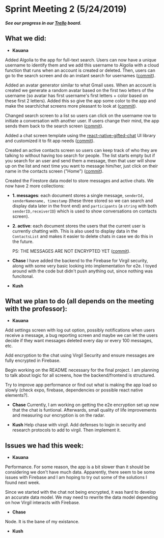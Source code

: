 # Sprint Meeting 2 (5/24/2019)

##### See our progress in our [Trello](https://trello.com/b/A29h9i9f/ecs153) board.

## What we did:

- **Kauana**

 Added Algolia to the app for full-text search. Users can now have a unique
 username to identify them and we add this username to Algolia with a cloud
 function that runs when an account is created or deleted. Then, users can go to
 the search screen and do an instant search for usernames
 ([commit](https://github.com/Wirdal/153Project/commit/3439902986c61d998ab1f578556ef131ec912e2f)).

 Added an avatar generator similar to what Gmail uses. When an account is
 created we generate a random avatar based on the first two letters of the
 username (so avatar has first username's first letters + color based on these
 first 2 letters). Added this so give the app some color to the app and make the
 search/chat screens more pleasant to look at
 ([commit](https://github.com/Wirdal/153Project/commit/b11447d83aad5382ef08ac444a3b27c4f2ab8e9f)).

 Changed search screen to a list so users can click on the username row to
 initiate a conversation with another user. If users change their mind, the app
 sends them back to the search screen
 ([commit](https://github.com/Wirdal/153Project/commit/b11447d83aad5382ef08ac444a3b27c4f2ab8e9f)).

 Added a chat screen template using the
 [react-native-gifted-chat](https://github.com/FaridSafi/react-native-gifted-chat)
 UI library and customized it to fit app needs ([commit](https://github.com/Wirdal/153Project/commit/51e7612e41045d7157355d0de9a541651070a273)).
 
 Created an active contacts screen so users can keep track of who they are talking to without
 having too search for people. The list starts empty but if you search for an user and send them
 a message, then that user will show up on the list and next time you want to message him/her,
 just click on their name in the contacts screen ("Home") ([commit](https://github.com/Wirdal/153Project/commit/5932f0a8ffae0f7c007ba09c3b54a4b25d39fb0f)).

 Created the Firestore data model to store messages and active chats. We now
 have 2 more collections:
 - **1. messages**: each document stores a single message, ``senderId,
   senderNamename, timestamp`` (these three stored so we can search and display
   data later in the front end) and ``participants`` (a ``string`` with both
   ``senderID,receiverID``) which is used to show conversations on contacts
   screen).

 - **2. active**: each document stores the users that the current user is
   currently chatting with. This is also used to display data in the
   `ContactsList` and makes it easier to delete chats in case we do this in the
   future. 

   PS: THE MESSAGES ARE NOT ENCRYPTED YET ([commit](https://github.com/Wirdal/153Project/commit/1e61f6390d3fc3dd11464428acd4b72ebdc0d51c)).


- **Chase**
I have added the backend to the Firebase for Virgil security, along with some very basic looking into implementation for e2e. I toyed around with the code but didn't push anything out, since nothing was funcitonal.
- **Kush**


## What we plan to do (all depends on the meeting with the professor):

- **Kauana**

 Add settings screen with log out option, possibly notifications when users
 receive a message, a bug reporting screen and maybe we can let the users decide
 if they want messages deleted every day or every 100 messages, etc.

 Add encryption to the chat using Virgil Security and ensure messages are fully
 encrypted in Firebase.

 Begin working on the README necessary for the final project. I am planning to
 talk about logic for all screens, how the backend/frontend is structured.

 Try to improve app performance or find out what is making the app load so slowly
 (check expo, firebase, dependencies or possible react native elements?).


- **Chase**
Currently, I am working on getting the e2e encryption set up now that the chat is funtional. Afterwards, small quality of life improvements and measuring our encryption is on the radar.

- **Kush**
Help chase with virgil. Add defenses to login in security and research protocols to add to virgil. Then implement it. 

## Issues we had this week:

- **Kauana**

 Performance. For some reason, the app is a bit slower than it should be
 considering we don't have much data. Apparently, there seem to be some issues
 with Firebase and I am hoping to try out some of the solutions I found next
 week.

 Since we started with the chat not being encrypted, it was hard to develop an
 accurate data model. We may need to rewrite the data model depending on how
 Virgil interacts with Firebase.


- **Chase**

Node. It is the bane of my existance. 

- **Kush**



